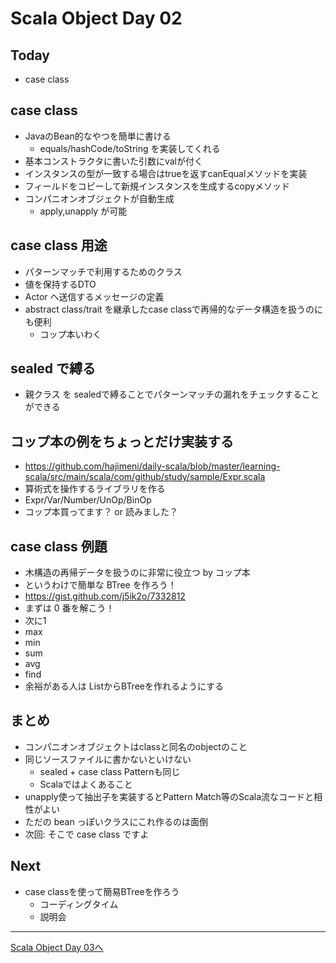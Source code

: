 # Scala Object Day 02

## Today
- case class

## case class
- JavaのBean的なやつを簡単に書ける
  - equals/hashCode/toString を実装してくれる
- 基本コンストラクタに書いた引数にvalが付く
- インスタンスの型が一致する場合はtrueを返すcanEqualメソッドを実装
- フィールドをコピーして新規インスタンスを生成するcopyメソッド
- コンパニオンオブジェクトが自動生成
  - apply,unapply が可能

## case class 用途
- パターンマッチで利用するためのクラス
- 値を保持するDTO
- Actor へ送信するメッセージの定義
- abstract class/trait を継承したcase classで再帰的なデータ構造を扱うのにも便利
  - コップ本いわく

## sealed で縛る
- 親クラス を sealedで縛ることでパターンマッチの漏れをチェックすることができる

## コップ本の例をちょっとだけ実装する
- https://github.com/hajimeni/daily-scala/blob/master/learning-scala/src/main/scala/com/github/study/sample/Expr.scala
- 算術式を操作するライブラリを作る
- Expr/Var/Number/UnOp/BinOp
- コップ本買ってます？ or 読みました？

## case class 例題
- 木構造の再帰データを扱うのに非常に役立つ by コップ本
- というわけで簡単な BTree を作ろう！
- https://gist.github.com/j5ik2o/7332812
- まずは 0 番を解こう！
- 次に1
- max
- min
- sum
- avg
- find
- 余裕がある人は ListからBTreeを作れるようにする

## まとめ
- コンパニオンオブジェクトはclassと同名のobjectのこと
- 同じソースファイルに書かないといけない
  - sealed + case class Patternも同じ
  - Scalaではよくあること
- unapply使って抽出子を実装するとPattern Match等のScala流なコードと相性がよい
- ただの bean っぽいクラスにこれ作るのは面倒
- 次回: そこで case class ですよ


## Next
- case classを使って簡易BTreeを作ろう
  - コーディングタイム
  - 説明会


----
[Scala Object Day 03へ](object_day_03.md)
